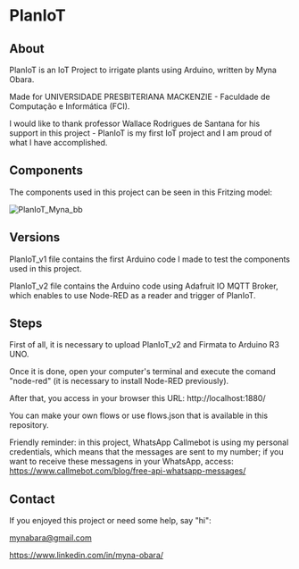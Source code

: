 # PlanIoT

## About
PlanIoT is an IoT Project to irrigate plants using Arduino, written by Myna Obara.

Made for UNIVERSIDADE PRESBITERIANA MACKENZIE - Faculdade de Computação e Informática (FCI).

I would like to thank professor Wallace Rodrigues de Santana for his support in this project - PlanIoT is my first IoT project and I am proud of what I
have accomplished.


## Components
The components used in this project can be seen in this Fritzing model:

![PlanIoT_Myna_bb](https://user-images.githubusercontent.com/26822745/169669718-bad9fbea-d507-4554-b044-3bce204752d7.png)


## Versions
PlanIoT_v1 file contains the first Arduino code I made to test the components used in this project.

PlanIoT_v2 file contains the Arduino code using Adafruit IO MQTT Broker, which enables to use Node-RED as a reader and trigger of PlanIoT.

## Steps
First of all, it is necessary to upload PlanIoT_v2 and Firmata to Arduino R3 UNO.

Once it is done, open your computer's terminal and execute the comand "node-red" (it is necessary to install Node-RED previously).

After that, you access in your browser this URL: http://localhost:1880/ 

You can make your own flows or use flows.json that is available in this repository.

Friendly reminder: in this project, WhatsApp Callmebot is using my personal credentials, which means that the messages are sent to my number; if you want to receive these messagens in your WhatsApp, access: https://www.callmebot.com/blog/free-api-whatsapp-messages/

## Contact
If you enjoyed this project or need some help, say "hi":

mynabara@gmail.com

https://www.linkedin.com/in/myna-obara/
